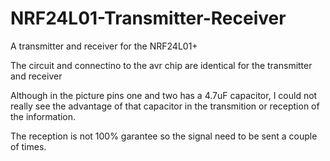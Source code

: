 # NRF24L01-Transmitter-Receiver
A transmitter and receiver for the NRF24L01+

The circuit and connectino to the avr chip are identical for the transmitter and receiver

Although in the picture pins one and two has a 4.7uF capacitor, I could not really see the advantage of that capacitor in the transmition or reception of the information.

The reception is not 100% garantee so the signal need to be sent a couple of times.
